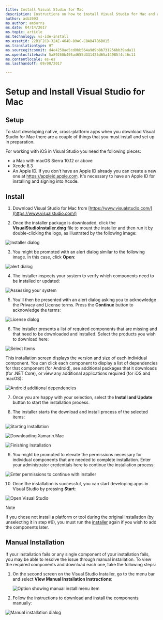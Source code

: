 ```yaml
---
title: Install Visual Studio for Mac
description: Instructions on how to install Visual Studio for Mac and additional components required for cross-platform development.
author: asb3993
ms.author: amburns
ms.date: 04/14/2017
ms.topic: article
ms.technology: vs-ide-install
ms.assetid: 22B1F2CD-32AE-464D-80AC-C8AB4786B015
ms.translationtype: HT
ms.sourcegitcommit: d4e4258ae5cd0bb564a9d9b8b731256bb39ada11
ms.openlocfilehash: 5a89260b405ad655d331425d65a14985f4c46c11
ms.contentlocale: es-es
ms.lasthandoff: 09/08/2017

---
```


# <a name="setup-and-install-visual-studio-for-mac"></a>Setup and Install Visual Studio for Mac

## <a name="setup"></a>Setup

To start developing native, cross-platform apps when you download Visual Studio for Mac there are a couple of things that you must install and set up in preparation.

For working with iOS in Visual Studio you need the following pieces:

* a Mac with macOS Sierra 10.12 or above
* Xcode 8.3
* An Apple ID. If you don't have an Apple ID already you can create a new one at https://appleid.apple.com. It's necessary to have an Apple ID for installing and signing into Xcode.

## <a name="install"></a>Install

1. Download Visual Studio for Mac from [https://www.visualstudio.com/](https://www.visualstudio.com/)

2. Once the installer package is downloaded, click the **VisualStudioInstaller.dmg** file to mount the installer and then run it by double-clicking the logo, as illustrated by the following image:

  ![Installer dialog](media/installer-image1.png)

3. You might be prompted with an alert dialog similar to the following image. In this case, click **Open**:

  ![alert dialog](media/installer-image2.png)

4. The installer inspects your system to verify which components need to be installed or updated:

  ![Assessing your system](media/installer-image3.png)

5. You'll then be presented with an alert dialog asking you to acknowledge the Privacy and License terms. Press the **Continue** button to acknowledge the terms:

  ![License dialog](media/installer-image4.png)

6. The installer presents a list of required components that are missing and that need to be downloaded and installed. Select the products you wish to download here:

  ![Select Items](media/installer-image5.png)

  This installation screen displays the version and size of each individual component. You can click each component to display a list of dependencies for that component (for Android), see additional packages that it downloads (for .NET Core), or view any additional applications required (for iOS and macOS):

  ![Android additional dependencies](media/installer-image6.png)

7. Once you are happy with your selection, select the **Install and Update** button to start the installation process.

8. The installer starts the download and install process of the selected items:

  ![Starting Installation](media/installer-image7.png)

  ![Downloading Xamarin.Mac](media/installer-image8.png)

  ![Finishing Installation](media/installer-image9.png)

9. You might be prompted to elevate the permissions necessary for individual components that are needed to complete installation. Enter your administrator credentials here to continue the installation process:

  ![Enter permissions to continue with installer](media/installer-image10.png)

10. Once the installation is successful, you can start developing apps in Visual Studio by pressing **Start**:

  ![Open Visual Studio](media/installer-image11.png)

> [!NOTE]
If you chose not install a platform or tool during the original installation (by unselecting it in step #6), you must run the [installer](https://www.visualstudio.com/vs/) again if you wish to add the components later.

## <a name="manual-installation"></a>Manual Installation

If your installation fails or any single component of your installation fails, you may be able to resolve the issue through manual installation. To view the required components and download each one, take the following steps:

1. On the second screen on the Visual Studio Installer, go to the menu bar and select **View Manual Installation Instructions**:

    ![Option showing manual install menu item](media/installer-image12.png)

2. Follow the instructions to download and install the components manually:

  ![Manual installation dialog](media/installer-image13.png)
